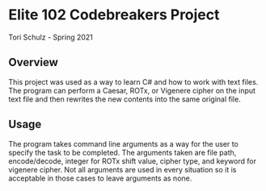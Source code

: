 # Elite 102 Codebreakers Project

Tori Schulz - Spring 2021

## Overview

This project was used as a way to learn C# and how to work with text files. The program can perform a Caesar, ROTx, or Vigenere cipher on the input text file and then rewrites the new contents into the same original file. 

## Usage

The program takes command line arguments as a way for the user to specify the task to be completed. The arguments taken are file path, encode/decode, integer for ROTx shift value, cipher type, and keyword for vigenere cipher. Not all arguments are used in every situation so it is acceptable in those cases to leave arguments as none.


